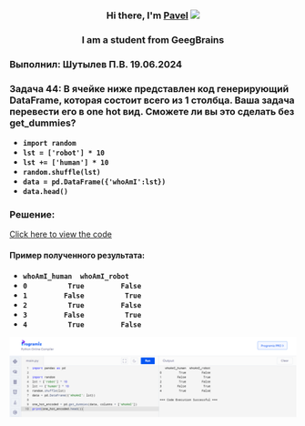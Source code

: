 <h3 align="center">Hi there, I'm <a href="https://daniilshat.ru/" target="_blank">Pavel</a> 
<img src="https://github.com/blackcater/blackcater/raw/main/images/Hi.gif" height="42"/></h3>
<h3 align="center">I am a student from GeegBrains</h3>



### Выполнил: Шутылев П.В. 19.06.2024

### Задача 44: В ячейке ниже представлен код генерирующий DataFrame, которая состоит всего из 1 столбца. Ваша задача перевести его в one hot вид. Сможете ли вы это сделать без get_dummies?
* **`import random`**
* **`lst = ['robot'] * 10`**
* **`lst += ['human'] * 10`**
* **`random.shuffle(lst)`**
* **`data = pd.DataFrame({'whoAmI':lst})`**
* **`data.head()`**


### Решение:
[Click here to view the code](pyton_lesson10_task44.py)

#### Пример полученного результата:
* **`whoAmI_human  whoAmI_robot`**
* **`0          True         False`**
* **`1         False          True`**
* **`2          True         False`**
* **`3         False          True`**
* **`4          True         False`**

![PrintResult](Result_code_pyton_lesso_10_task44.png)

